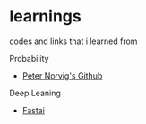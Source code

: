 # learnings
codes and links that i learned from

Probability
 * [Peter Norvig's Github](https://github.com/norvig?tab=repositories)

Deep Leaning
 * [Fastai](https://www.fast.ai/)
